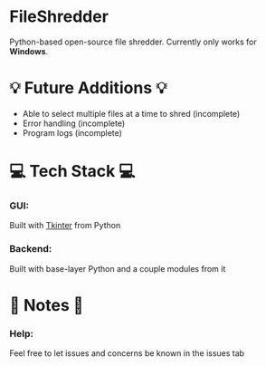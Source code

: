 # FileShredder
Python-based open-source file shredder. Currently only works for **Windows**.

# 💡 Future Additions 💡
- Able to select multiple files at a time to shred (incomplete)
- Error handling (incomplete)
- Program logs (incomplete)

# 💻 Tech Stack 💻

### GUI: 
Built with [Tkinter](https://docs.python.org/3/library/tkinter.html) from Python
### Backend:
Built with base-layer Python and a couple modules from it

# 📝 Notes 📝

### Help:
Feel free to let issues and concerns be known in the issues tab
